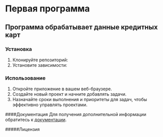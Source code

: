# Первая программа


## Программа обрабатывает данные кредитных карт


### Установка 

1. Клонируйте репозиторий:
2. Установите зависимости:

### Использование

1. Откройте приложение в вашем веб-браузере.
2. Создайте новый проект и начните добавлять задачи.
3. Назначайте сроки выполнения и приоритеты для задач, чтобы эффективно управлять проектами.

####Документация
Для  получения дополнительной информации обратитесь к [документации](docs/README.md).


#####Лицензия

